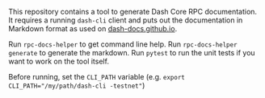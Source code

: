 This repository contains a tool to generate Dash Core RPC documentation. It
requires a running `dash-cli` client and puts out the documentation in
Markdown format as used on [dash-docs.github.io](https://github.com/dash-docs/dash-docs/tree/master/_includes/devdoc/dash-core/rpcs).

Run `rpc-docs-helper` to get command line help. Run `rpc-docs-helper generate`
to generate the markdown. Run `pytest` to run the unit tests if you want to work
on the tool itself.

Before running, set the `CLI_PATH` variable (e.g. `export CLI_PATH="/my/path/dash-cli -testnet"`)
